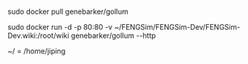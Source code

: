 sudo docker pull genebarker/gollum

sudo docker run -d -p 80:80 -v ~/FENGSim/FENGSim-Dev/FENGSim-Dev.wiki:/root/wiki genebarker/gollum --http

~/ = /home/jiping
